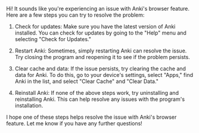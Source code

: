 Hi! It sounds like you're experiencing an issue with Anki's browser feature. Here are a few steps you can try to resolve the problem:

1. Check for updates: Make sure you have the latest version of Anki installed. You can check for updates by going to the "Help" menu and selecting "Check for Updates."

2. Restart Anki: Sometimes, simply restarting Anki can resolve the issue. Try closing the program and reopening it to see if the problem persists.

3. Clear cache and data: If the issue persists, try clearing the cache and data for Anki. To do this, go to your device's settings, select "Apps," find Anki in the list, and select "Clear Cache" and "Clear Data."

4. Reinstall Anki: If none of the above steps work, try uninstalling and reinstalling Anki. This can help resolve any issues with the program's installation.

I hope one of these steps helps resolve the issue with Anki's browser feature. Let me know if you have any further questions!